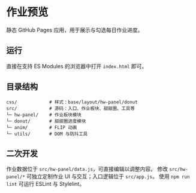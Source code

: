 # 作业预览

静态 GitHub Pages 应用，用于展示与勾选每日作业进度。

## 运行
直接在支持 ES Modules 的浏览器中打开 `index.html` 即可。

## 目录结构
```
css/            # 样式：base/layout/hw-panel/donut
src/            # 源码：入口、作业板块、甜甜圈、工具等
└─ hw-panel/    # 作业板块模块
└─ donut/       # 甜甜圈进度模块
└─ anim/        # FLIP 动画
└─ utils/       # DOM 与防抖工具
```

## 二次开发
作业数据位于 `src/hw-panel/data.js`，可直接编辑以调整内容。
修改 `src/hw-panel/*` 可独立定制作业 UI 与交互；入口逻辑位于 `src/app.js`。
使用 `npm run lint` 可运行 ESLint 与 Stylelint。
